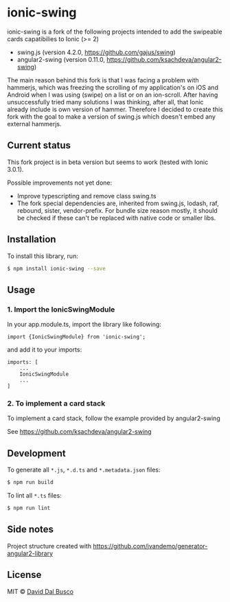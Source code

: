 # ionic-swing

ionic-swing is a fork of the following projects intended to add the swipeable cards capatibilies to Ionic (>= 2)

- swing.js (version 4.2.0, https://github.com/gajus/swing)
- angular2-swing (version 0.11.0, https://github.com/ksachdeva/angular2-swing)

The main reason behind this fork is that I was facing a problem with hammerjs, which was freezing the scrolling of my application's on iOS and Android when I was using (swipe) on a list or on an ion-scroll.
After having unsuccessfully tried many solutions I was thinking, after all, that Ionic already include is own version of hammer.
Therefore I decided to create this fork with the goal to make a version of swing.js which doesn't embed any external hammerjs.

## Current status

This fork project is in beta version but seems to work (tested with Ionic 3.0.1).

Possible improvements not yet done:

- Improve typescripting and remove class swing.ts
- The fork special dependencies are, inherited from swing.js, lodash, raf, rebound, sister, vendor-prefix. For bundle size reason mostly, it should be checked if these can't be replaced with native code or smaller libs.

## Installation

To install this library, run:

```bash
$ npm install ionic-swing --save
```

## Usage

### 1. Import the IonicSwingModule

In your app.module.ts, import the library like following:

    import {IonicSwingModule} from 'ionic-swing';

and add it to your imports:

    imports: [
        ...
        IonicSwingModule
        ...
    ]

### 2. To implement a card stack

To implement a card stack, follow the example provided by angular2-swing

See https://github.com/ksachdeva/angular2-swing

## Development

To generate all `*.js`, `*.d.ts` and `*.metadata.json` files:

```bash
$ npm run build
```

To lint all `*.ts` files:

```bash
$ npm run lint
```

## Side notes

Project structure created with https://github.com/jvandemo/generator-angular2-library

## License

MIT © [David Dal Busco](mailto:david.dalbusco@outlook.com)
